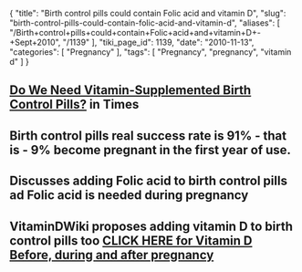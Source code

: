 {
    "title": "Birth control pills could contain Folic acid and vitamin D",
    "slug": "birth-control-pills-could-contain-folic-acid-and-vitamin-d",
    "aliases": [
        "/Birth+control+pills+could+contain+Folic+acid+and+vitamin+D+-+Sept+2010",
        "/1139"
    ],
    "tiki_page_id": 1139,
    "date": "2010-11-13",
    "categories": [
        "Pregnancy"
    ],
    "tags": [
        "Pregnancy",
        "pregnancy",
        "vitamin d"
    ]
}


## [Do We Need Vitamin-Supplemented Birth Control Pills?](http://healthland.time.com/2010/09/28/do-we-need-vitamin-supplemented-birth-control-pills/) in Times

## Birth control pills real success rate is 91% - that is - 9% become pregnant in the first year of use.

## Discusses adding Folic acid to birth control pills ad Folic acid is needed during pregnancy

## VitaminDWiki proposes adding vitamin D to birth control pills too [CLICK HERE for Vitamin D Before, during and after pregnancy](/tags/click-here-for-vitamin-d-before-during-and-after-pregnancy.html)